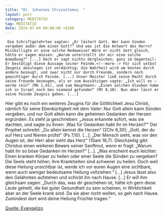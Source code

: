 ```yaml
---
title: "Hl. Johannes Chrysostomus  "
layout: post
category: MEDITATIO
tag: MEDITATIO
date: 2024-07-04 09:00:00 +0100
---
```

     Die Schriftgelehrten sagten: „Er lästert Gott. Wer kann Sünden vergeben außer dem einen Gott?“ Und was ist die Antwort des Herrn? Missbilligte er eine solche Redeweise? Wäre er nicht Gott gleich, hätte er sagen müssen: „Warum unterstellt ihr mir eine solche Anmaßung?“ [...] Doch er sagt nichts dergleichen; ganz im Gegenteil: Er bestätigt diese Aussage seiner Feinde.<!--more--> Für sich selbst Zeugnis abzulegen ist verdächtig; die Wahrheit wird am besten durch andere bezeugt, und zwar nicht nur durch Freunde, sondern noch gewichtiger durch Feinde. [...] Unser Meister ließ seine Macht durch seine Freunde bezeugen, als er zum Aussätzigen sagte: „Ich will es – werde rein“ (Mk 1,41), und zum Hauptmann: „Einen solchen Glauben habe ich in Israel noch bei niemand gefunden“ (Mt 8,10). Nun aber lässt er seine Feinde Zeugnis geben. [...]

Hier gibt es noch ein weiteres Zeugnis für die Göttlichkeit Jesu Christi, nämlich für seine Ebenbürtigkeit mit dem Vater: Nur Gott allein kann Sünden vergeben, und nur Gott allein kann die geheimen Gedanken der Herzen ergründen. Es steht ja geschrieben: „Jesus erkannte sofort, was sie dachten, und sagte zu ihnen: ‚Was für Gedanken habt ihr im Herzen?‘" Der Prophet schreibt: „Du allein kennst die Herzen“ (2Chr 6,30); „Gott, der du auf Herz und Nieren prüfst" (Ps 7,10). [...]; „Der Mensch sieht, was vor den Augen ist, der Herr aber sieht das Herz" (1Sam 16,7). Gleichzeitig gibt Christus einen weiteren Beweis seiner Sanftmut, wenn er fragt: „Warum habt ihr so böse Gedanken im Herzen?“ [...].
„Was erscheint euch leichter: Einen kranken Körper zu heilen oder einer Seele die Sünden zu vergeben? Die Seele steht höher; ihre Krankheiten sind schwerer zu heilen. Doch weil diese Heilung unsichtbar ist, werde ich vor euren Augen eine sichtbare, wenn auch weniger bedeutsame Heilung vollziehen.“ [...] Jesus lässt also den Gelähmten aufstehen und schickt ihn nach Hause. [...] Er will ihm gleichsam sagen: „Durch das, was dir geschehen ist, hätte ich gern diese Leute geheilt, die bei guter Gesundheit zu sein scheinen, in Wirklichkeit aber an der Seele krank sind. Da sie aber nicht wollen, so geh nach Hause. Zumindest dort wird deine Heilung Früchte tragen.“ 

[Quelle: Evangelizo](https://evangeliumtagfuertag.org/DE/gospel)